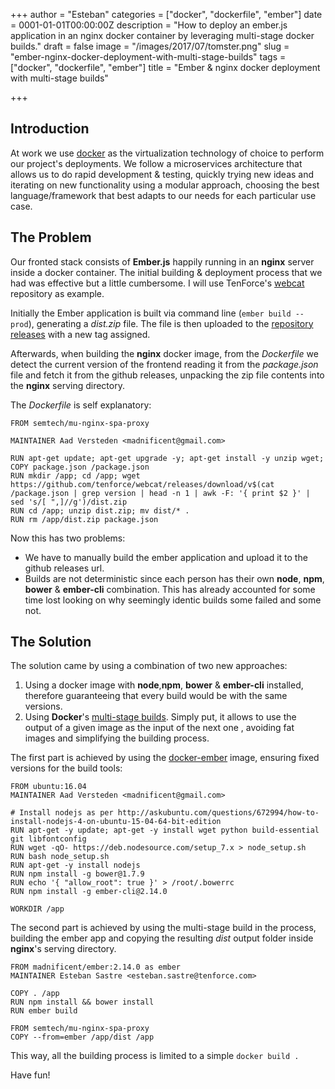+++
author = "Esteban"
categories = ["docker", "dockerfile", "ember"]
date = 0001-01-01T00:00:00Z
description = "How to deploy an ember.js application in an nginx docker container by leveraging multi-stage docker builds."
draft = false
image = "/images/2017/07/tomster.png"
slug = "ember-nginx-docker-deployment-with-multi-stage-builds"
tags = ["docker", "dockerfile", "ember"]
title = "Ember & nginx docker deployment with multi-stage builds"

+++


## Introduction

At work we use [docker](https://www.docker.com/) as the virtualization technology of choice to perform our project's deployments. We follow a microservices architecture that allows us to do rapid development & testing, quickly trying new ideas and iterating on new functionality using a
modular approach, choosing the best language/framework that best adapts to our needs for each
particular use case.


## The Problem

Our fronted stack consists of **Ember.js** happily running in an **nginx** server inside a docker container. The initial building & deployment process that we had was effective but a little cumbersome. I will use TenForce's [webcat](https://github.com/tenforce/webcat) repository as example.

Initially the Ember application is built via command line (`ember build --prod`), generating a *dist.zip* file. The file is then uploaded to the [repository releases](https://github.com/tenforce/webcat/releases) with a new tag assigned.

Afterwards, when building the **nginx** docker image, from the *Dockerfile* we detect the current version of the frontend reading it from the *package.json* file and fetch it from the github releases, unpacking the zip file contents into the **nginx** serving directory.

The *Dockerfile* is self explanatory:

```
FROM semtech/mu-nginx-spa-proxy

MAINTAINER Aad Versteden <madnificent@gmail.com>

RUN apt-get update; apt-get upgrade -y; apt-get install -y unzip wget;
COPY package.json /package.json
RUN mkdir /app; cd /app; wget https://github.com/tenforce/webcat/releases/download/v$(cat /package.json | grep version | head -n 1 | awk -F: '{ print $2 }' | sed 's/[ ",]//g')/dist.zip
RUN cd /app; unzip dist.zip; mv dist/* .
RUN rm /app/dist.zip package.json
```



Now this has two problems:
  * We have to manually build the ember application and upload it to the github releases url.
  * Builds are not deterministic since each person has their own **node**, **npm**, **bower** & **ember-cli** combination. This has already accounted for some time lost looking on why seemingly identic builds some failed and some not.


## The Solution

The solution came by using a combination of two new approaches:

  1. Using a docker image with **node**,**npm**, **bower** & **ember-cli** installed, therefore guaranteeing that every build would be with the same versions.
  2. Using **Docker**'s [multi-stage builds](https://docs.docker.com/engine/userguide/eng-image/multistage-build/#use-multi-stage-builds). Simply put, it allows to use the output of a given image as the input of the next one , avoiding fat images and simplifying the building process.


The first part is achieved by using the [docker-ember](https://github.com/madnificent/docker-ember) image, ensuring fixed versions for the build tools:

```
FROM ubuntu:16.04
MAINTAINER Aad Versteden <madnificent@gmail.com>

# Install nodejs as per http://askubuntu.com/questions/672994/how-to-install-nodejs-4-on-ubuntu-15-04-64-bit-edition
RUN apt-get -y update; apt-get -y install wget python build-essential git libfontconfig
RUN wget -qO- https://deb.nodesource.com/setup_7.x > node_setup.sh
RUN bash node_setup.sh
RUN apt-get -y install nodejs
RUN npm install -g bower@1.7.9
RUN echo '{ "allow_root": true }' > /root/.bowerrc
RUN npm install -g ember-cli@2.14.0

WORKDIR /app
```


The second part is achieved by using the multi-stage build in the process, building the ember app and copying the resulting *dist* output folder inside **nginx**'s serving directory.


```
FROM madnificent/ember:2.14.0 as ember
MAINTAINER Esteban Sastre <esteban.sastre@tenforce.com>

COPY . /app
RUN npm install && bower install
RUN ember build

FROM semtech/mu-nginx-spa-proxy
COPY --from=ember /app/dist /app
```

This way, all the building process is limited to a simple `docker build .`


Have fun!

